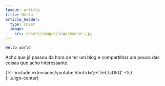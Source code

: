 ```yaml
---
layout: article
title: Hello
article_header:
  type: cover
  image:
    src: assets/images/logo/banner.jpg
---
```

```C
Hello world
```
Acho que já passou da hora de ter um blog e compartilhar um pouco das coisas que acho interessante.


<div>{%- include extensions/youtube.html id='jeTTeLTzDEQ' -%}</div>{: .align-center}
